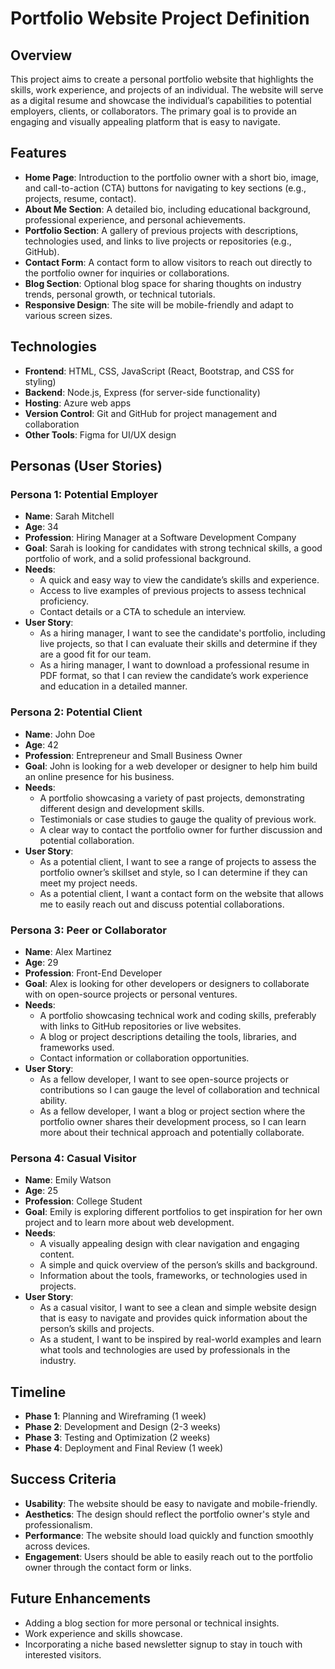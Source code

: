 # Portfolio Website Project Definition

## Overview

This project aims to create a personal portfolio website that highlights the skills, work experience, and projects of an individual. The website will serve as a digital resume and showcase the individual’s capabilities to potential employers, clients, or collaborators. The primary goal is to provide an engaging and visually appealing platform that is easy to navigate.

## Features

- **Home Page**: Introduction to the portfolio owner with a short bio, image, and call-to-action (CTA) buttons for navigating to key sections (e.g., projects, resume, contact).
- **About Me Section**: A detailed bio, including educational background, professional experience, and personal achievements.
- **Portfolio Section**: A gallery of previous projects with descriptions, technologies used, and links to live projects or repositories (e.g., GitHub).
- **Contact Form**: A contact form to allow visitors to reach out directly to the portfolio owner for inquiries or collaborations.
- **Blog Section**: Optional blog space for sharing thoughts on industry trends, personal growth, or technical tutorials.
- **Responsive Design**: The site will be mobile-friendly and adapt to various screen sizes.

## Technologies

- **Frontend**: HTML, CSS, JavaScript (React, Bootstrap, and CSS for styling)
- **Backend**: Node.js, Express (for server-side functionality)
- **Hosting**: Azure web apps
- **Version Control**: Git and GitHub for project management and collaboration
- **Other Tools**: Figma for UI/UX design

## Personas (User Stories)

### Persona 1: Potential Employer
- **Name**: Sarah Mitchell
- **Age**: 34
- **Profession**: Hiring Manager at a Software Development Company
- **Goal**: Sarah is looking for candidates with strong technical skills, a good portfolio of work, and a solid professional background.
- **Needs**: 
  - A quick and easy way to view the candidate’s skills and experience.
  - Access to live examples of previous projects to assess technical proficiency.
  - Contact details or a CTA to schedule an interview.
- **User Story**: 
  - As a hiring manager, I want to see the candidate's portfolio, including live projects, so that I can evaluate their skills and determine if they are a good fit for our team.
  - As a hiring manager, I want to download a professional resume in PDF format, so that I can review the candidate’s work experience and education in a detailed manner.

### Persona 2: Potential Client
- **Name**: John Doe
- **Age**: 42
- **Profession**: Entrepreneur and Small Business Owner
- **Goal**: John is looking for a web developer or designer to help him build an online presence for his business.
- **Needs**: 
  - A portfolio showcasing a variety of past projects, demonstrating different design and development skills.
  - Testimonials or case studies to gauge the quality of previous work.
  - A clear way to contact the portfolio owner for further discussion and potential collaboration.
- **User Story**: 
  - As a potential client, I want to see a range of projects to assess the portfolio owner’s skillset and style, so I can determine if they can meet my project needs.
  - As a potential client, I want a contact form on the website that allows me to easily reach out and discuss potential collaborations.

### Persona 3: Peer or Collaborator
- **Name**: Alex Martinez
- **Age**: 29
- **Profession**: Front-End Developer
- **Goal**: Alex is looking for other developers or designers to collaborate with on open-source projects or personal ventures.
- **Needs**: 
  - A portfolio showcasing technical work and coding skills, preferably with links to GitHub repositories or live websites.
  - A blog or project descriptions detailing the tools, libraries, and frameworks used.
  - Contact information or collaboration opportunities.
- **User Story**: 
  - As a fellow developer, I want to see open-source projects or contributions so I can gauge the level of collaboration and technical ability.
  - As a fellow developer, I want a blog or project section where the portfolio owner shares their development process, so I can learn more about their technical approach and potentially collaborate.

### Persona 4: Casual Visitor
- **Name**: Emily Watson
- **Age**: 25
- **Profession**: College Student
- **Goal**: Emily is exploring different portfolios to get inspiration for her own project and to learn more about web development.
- **Needs**: 
  - A visually appealing design with clear navigation and engaging content.
  - A simple and quick overview of the person’s skills and background.
  - Information about the tools, frameworks, or technologies used in projects.
- **User Story**: 
  - As a casual visitor, I want to see a clean and simple website design that is easy to navigate and provides quick information about the person’s skills and projects.
  - As a student, I want to be inspired by real-world examples and learn what tools and technologies are used by professionals in the industry.

## Timeline

- **Phase 1**: Planning and Wireframing (1 week)
- **Phase 2**: Development and Design (2-3 weeks)
- **Phase 3**: Testing and Optimization (2 weeks)
- **Phase 4**: Deployment and Final Review (1 week)

## Success Criteria

- **Usability**: The website should be easy to navigate and mobile-friendly.
- **Aesthetics**: The design should reflect the portfolio owner's style and professionalism.
- **Performance**: The website should load quickly and function smoothly across devices.
- **Engagement**: Users should be able to easily reach out to the portfolio owner through the contact form or links.

## Future Enhancements

- Adding a blog section for more personal or technical insights.
- Work experience and skills showcase.
- Incorporating a niche based newsletter signup to stay in touch with interested visitors.

